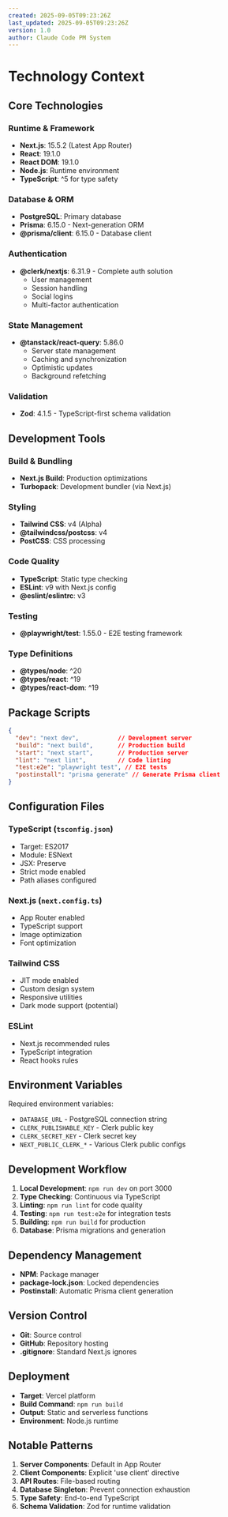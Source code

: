 ```yaml
---
created: 2025-09-05T09:23:26Z
last_updated: 2025-09-05T09:23:26Z
version: 1.0
author: Claude Code PM System
---
```


# Technology Context

## Core Technologies

### Runtime & Framework
- **Next.js**: 15.5.2 (Latest App Router)
- **React**: 19.1.0
- **React DOM**: 19.1.0
- **Node.js**: Runtime environment
- **TypeScript**: ^5 for type safety

### Database & ORM
- **PostgreSQL**: Primary database
- **Prisma**: 6.15.0 - Next-generation ORM
- **@prisma/client**: 6.15.0 - Database client

### Authentication
- **@clerk/nextjs**: 6.31.9 - Complete auth solution
  - User management
  - Session handling
  - Social logins
  - Multi-factor authentication

### State Management
- **@tanstack/react-query**: 5.86.0
  - Server state management
  - Caching and synchronization
  - Optimistic updates
  - Background refetching

### Validation
- **Zod**: 4.1.5 - TypeScript-first schema validation

## Development Tools

### Build & Bundling
- **Next.js Build**: Production optimizations
- **Turbopack**: Development bundler (via Next.js)

### Styling
- **Tailwind CSS**: v4 (Alpha)
- **@tailwindcss/postcss**: v4
- **PostCSS**: CSS processing

### Code Quality
- **TypeScript**: Static type checking
- **ESLint**: v9 with Next.js config
- **@eslint/eslintrc**: v3

### Testing
- **@playwright/test**: 1.55.0 - E2E testing framework

### Type Definitions
- **@types/node**: ^20
- **@types/react**: ^19
- **@types/react-dom**: ^19

## Package Scripts
```json
{
  "dev": "next dev",           // Development server
  "build": "next build",       // Production build
  "start": "next start",       // Production server
  "lint": "next lint",         // Code linting
  "test:e2e": "playwright test", // E2E tests
  "postinstall": "prisma generate" // Generate Prisma client
}
```

## Configuration Files

### TypeScript (`tsconfig.json`)
- Target: ES2017
- Module: ESNext
- JSX: Preserve
- Strict mode enabled
- Path aliases configured

### Next.js (`next.config.ts`)
- App Router enabled
- TypeScript support
- Image optimization
- Font optimization

### Tailwind CSS
- JIT mode enabled
- Custom design system
- Responsive utilities
- Dark mode support (potential)

### ESLint
- Next.js recommended rules
- TypeScript integration
- React hooks rules

## Environment Variables
Required environment variables:
- `DATABASE_URL` - PostgreSQL connection string
- `CLERK_PUBLISHABLE_KEY` - Clerk public key
- `CLERK_SECRET_KEY` - Clerk secret key
- `NEXT_PUBLIC_CLERK_*` - Various Clerk public configs

## Development Workflow
1. **Local Development**: `npm run dev` on port 3000
2. **Type Checking**: Continuous via TypeScript
3. **Linting**: `npm run lint` for code quality
4. **Testing**: `npm run test:e2e` for integration tests
5. **Building**: `npm run build` for production
6. **Database**: Prisma migrations and generation

## Dependency Management
- **NPM**: Package manager
- **package-lock.json**: Locked dependencies
- **Postinstall**: Automatic Prisma client generation

## Version Control
- **Git**: Source control
- **GitHub**: Repository hosting
- **.gitignore**: Standard Next.js ignores

## Deployment
- **Target**: Vercel platform
- **Build Command**: `npm run build`
- **Output**: Static and serverless functions
- **Environment**: Node.js runtime

## Notable Patterns
1. **Server Components**: Default in App Router
2. **Client Components**: Explicit 'use client' directive
3. **API Routes**: File-based routing
4. **Database Singleton**: Prevent connection exhaustion
5. **Type Safety**: End-to-end TypeScript
6. **Schema Validation**: Zod for runtime validation